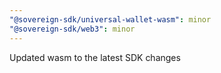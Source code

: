 ```yaml
---
"@sovereign-sdk/universal-wallet-wasm": minor
"@sovereign-sdk/web3": minor
---
```


Updated wasm to the latest SDK changes
